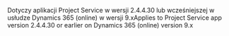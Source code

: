 <span data-ttu-id="8b45e-101">Dotyczy aplikacji Project Service w wersji 2.4.4.30 lub wcześniejszej w usłudze Dynamics 365 (online) w wersji 9.x</span><span class="sxs-lookup"><span data-stu-id="8b45e-101">Applies to Project Service app version 2.4.4.30 or earlier on Dynamics 365 (online) version 9.x</span></span>
